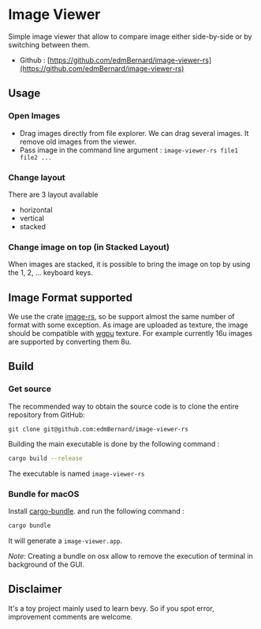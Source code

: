 # Image Viewer

Simple image viewer that allow to compare image either side-by-side or by switching between them.

- Github : [https://github.com/edmBernard/image-viewer-rs](https://github.com/edmBernard/image-viewer-rs)

## Usage

### Open Images

- Drag images directly from file explorer. We can drag several images. It remove old images from the viewer.
- Pass image in the command line argument : `image-viewer-rs file1 file2 ...`

### Change layout

There are 3 layout available
- horizontal
- vertical
- stacked

### Change image on top (in Stacked Layout)

When images are stacked, it is possible to bring the image on top by using the 1, 2, ... keyboard keys.

## Image Format supported

We use the crate [image-rs](https://crates.io/crates/image), so be support almost the same number of format with some exception.
As image are uploaded as texture, the image should be compatible with [wgpu](https://crates.io/crates/wgpu) texture.
For example currently 16u images are supported by converting them 8u.

## Build

### Get source

The recommended way to obtain the source code is to clone the entire repository from GitHub:

```
git clone git@github.com:edmBernard/image-viewer-rs
```

Building the main executable is done by the following command :

```bash
cargo build --release
```

The executable is named `image-viewer-rs`

### Bundle for macOS

Install [cargo-bundle](https://github.com/burtonageo/cargo-bundle). and run the following command :

```bash
cargo bundle
```

It will generate a `image-viewer.app`.

*Note*: Creating a bundle on osx allow to remove the execution of terminal in background of the GUI.

## Disclaimer

It's a toy project mainly used to learn bevy. So if you spot error, improvement comments are welcome.

